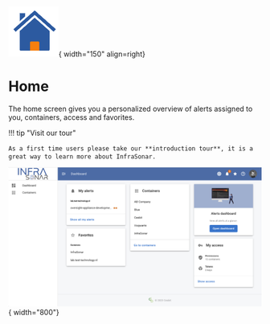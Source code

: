 ![Dashboard](../images/application_home.png){ width="150" align=right}

# Home

The home screen gives you a personalized overview of alerts assigned to you, containers, access and favorites.

!!! tip "Visit our tour"

    As a first time users please take our **introduction tour**, it is a great way to learn more about InfraSonar.

![application dashboard](../images/application_home_screenshot.png){ width="800"}
